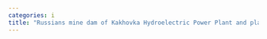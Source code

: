 ```yaml
---
categories: i
title: "Russians mine dam of Kakhovka Hydroelectric Power Plant and plan historic catastrophe  Zelenskyy"
---
```

